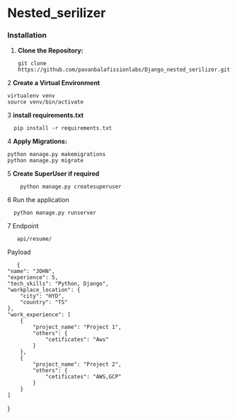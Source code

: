 # Nested_serilizer




### Installation

1. **Clone the Repository:**

       git clone https://github.com/pavanbalafissionlabs/Django_nested_serilizer.git

2 **Create a Virtual Environment**
  
    virtualenv venv
    source venv/bin/activate

3 **install requirements.txt**
  
      pip install -r requirements.txt

4 **Apply Migrations:**

    python manage.py makemigrations
    python manage.py migrate

5 **Create SuperUser if required**
    
        python manage.py createsuperuser

6 Run the application
 
      python manage.py runserver 
      
7 Endpoint 

       api/resume/


 Payload

       {
    "name": "JOHN",
    "experience": 5,
    "tech_skills": "Python, Django",
    "workplace_location": {
        "city": "HYD",
        "country": "TS"
    },
    "work_experience": [
        {
            "project_name": "Project 1",
            "others": {
                "cetificates": "Aws"
            }
        },
        {
            "project_name": "Project 2",
            "others": {
                "cetificates": "AWS,GCP"
            }
        }
    ]
}



